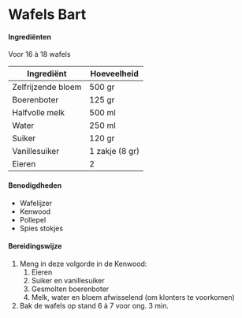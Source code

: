 # Wafels Bart

#### Ingrediënten

Voor 16 à 18 wafels

| Ingrediënt         | Hoeveelheid    |
| ------------------ | -------------- |
| Zelfrijzende bloem | 500 gr         |
| Boerenboter        | 125 gr         |
| Halfvolle melk     | 500 ml         |
| Water              | 250 ml         |
| Suiker             | 120 gr         |
| Vanillesuiker      | 1 zakje (8 gr) |
| Eieren             | 2              |

#### Benodigdheden

- Wafelijzer
- Kenwood
- Pollepel
- Spies stokjes

#### Bereidingswijze

1. Meng in deze volgorde in de Kenwood:
	1. Eieren
	2. Suiker en vanillesuiker
	3. Gesmolten boerenboter
	4. Melk, water en bloem afwisselend (om klonters te voorkomen)
2. Bak de wafels op stand 6 à 7 voor ong. 3 min.
